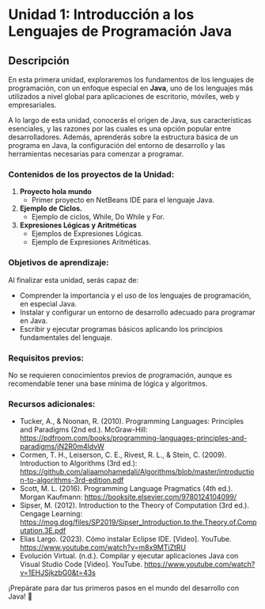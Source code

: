 # Unidad 1: Introducción a los Lenguajes de Programación Java

## Descripción

En esta primera unidad, exploraremos los fundamentos de los lenguajes de programación, con un enfoque especial en **Java**, uno de los lenguajes más utilizados a nivel global para aplicaciones de escritorio, móviles, web y empresariales.

A lo largo de esta unidad, conocerás el origen de Java, sus características esenciales, y las razones por las cuales es una opción popular entre desarrolladores. Además, aprenderás sobre la estructura básica de un programa en Java, la configuración del entorno de desarrollo y las herramientas necesarias para comenzar a programar.

### Contenidos de los proyectos de la Unidad:

1. **Proyecto hola mundo**
   - Primer proyecto en NetBeans IDE para el lenguaje Java.
2. **Ejemplo de Ciclos.**
   - Ejemplo de ciclos, While, Do While y For.   
3. **Expresiones Lógicas y Aritméticas**
   - Ejemplos de Expresiones Lógicas.
   - Ejemplo de Expresiones Aritméticas.

### Objetivos de aprendizaje:

Al finalizar esta unidad, serás capaz de:

- Comprender la importancia y el uso de los lenguajes de programación, en especial Java.
- Instalar y configurar un entorno de desarrollo adecuado para programar en Java.
- Escribir y ejecutar programas básicos aplicando los principios fundamentales del lenguaje.

### Requisitos previos:
No se requieren conocimientos previos de programación, aunque es recomendable tener una base mínima de lógica y algoritmos.

### Recursos adicionales:

- Tucker, A., & Noonan, R. (2010). Programming Languages: Principles and Paradigms (2nd ed.). McGraw-Hill: https://pdfroom.com/books/programming-languages-principles-and-paradigms/jN2R0m4ldvW 
- Cormen, T. H., Leiserson, C. E., Rivest, R. L., & Stein, C. (2009). Introduction to Algorithms (3rd ed.): https://github.com/aliaamohamedali/Algorithms/blob/master/introduction-to-algorithms-3rd-edition.pdf
- Scott, M. L. (2016). Programming Language Pragmatics (4th ed.). Morgan Kaufmann: https://booksite.elsevier.com/9780124104099/
- Sipser, M. (2012). Introduction to the Theory of Computation (3rd ed.). Cengage Learning: https://mog.dog/files/SP2019/Sipser_Introduction.to.the.Theory.of.Computation.3E.pdf
- Elias Largo. (2023). Cómo instalar Eclipse IDE. [Video]. YouTube. https://www.youtube.com/watch?v=m8x9MTiZtRU
- Evolución Virtual. (n.d.). Compilar y ejecutar aplicaciones Java con Visual Studio Code [Video]. YouTube. https://www.youtube.com/watch?v=1EHJSjkzbG0&t=43s


  

¡Prepárate para dar tus primeros pasos en el mundo del desarrollo con Java! 🚀
